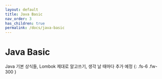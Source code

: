 ```yaml
---
layout: default
title: Java Basic
nav_order: 3
has_children: true
permalink: /docs/java-basic
---
```


# Java Basic

Java 기본 상식들, Lombok 제대로 알고쓰기, 생각 날 때마다 추가 예정
{: .fs-6 .fw-300 }
